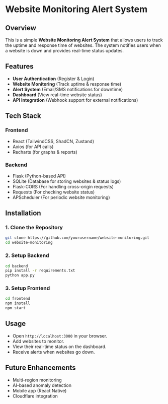 # Website Monitoring Alert System

## Overview
This is a simple **Website Monitoring Alert System** that allows users to track the uptime and response time of websites. The system notifies users when a website is down and provides real-time status updates.

## Features
- **User Authentication** (Register & Login)
- **Website Monitoring** (Track uptime & response time)
- **Alert System** (Email/SMS notifications for downtime)
- **Dashboard** (View real-time website status)
- **API Integration** (Webhook support for external notifications)

## Tech Stack
### **Frontend**
- React (TailwindCSS, ShadCN, Zustand)
- Axios (for API calls)
- Recharts (for graphs & reports)

### **Backend**
- Flask (Python-based API)
- SQLite (Database for storing websites & status logs)
- Flask-CORS (For handling cross-origin requests)
- Requests (For checking website status)
- APScheduler (For periodic website monitoring)

## Installation
### **1. Clone the Repository**
```bash
git clone https://github.com/yourusername/website-monitoring.git
cd website-monitoring
```

### **2. Setup Backend**
```bash
cd backend
pip install -r requirements.txt
python app.py
```

### **3. Setup Frontend**
```bash
cd frontend
npm install
npm start
```

## Usage
- Open `http://localhost:3000` in your browser.
- Add websites to monitor.
- View their real-time status on the dashboard.
- Receive alerts when websites go down.

## Future Enhancements
- Multi-region monitoring
- AI-based anomaly detection
- Mobile app (React Native)
- Cloudflare integration




